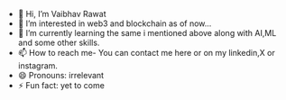 - 👋 Hi, I’m Vaibhav Rawat
- 👀 I’m interested in web3 and blockchain as of now...
- 🌱 I’m currently learning the same i mentioned above along with AI,ML and some other skills.
- 📫 How to reach me- You can contact me here or on my linkedin,X or instagram.
- 😄 Pronouns: irrelevant
- ⚡ Fun fact: yet to come

